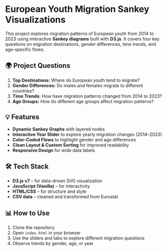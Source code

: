 # European Youth Migration Sankey Visualizations

This project explores migration patterns of European youth from 2014 to 2023 using interactive **Sankey diagrams** built with **D3.js**. It covers four key questions on migration destinations, gender differences, time trends, and age-specific flows.

## 🌍 Project Questions

1. **Top Destinations:** Where do European youth tend to migrate?
2. **Gender Differences:** Do males and females migrate to different countries?
3. **Time Trends:** How have migration patterns changed from 2014 to 2023?
4. **Age Groups:** How do different age groups affect migration patterns?

## 💡 Features

- **Dynamic Sankey Graphs** with layered nodes
- **Interactive Year Slider** to explore yearly migration changes (2014–2023)
- **Color-Coded Flows** to highlight gender and age differences
- **Clean Layout & Custom Sorting** for improved readability
- **Responsive Design** for wide data labels

## 🛠️ Tech Stack

- **D3.js v7** – for data-driven SVG visualization
- **JavaScript (Vanilla)** – for interactivity
- **HTML/CSS** – for structure and style
- **CSV data** – cleaned and transformed from Eurostat

## 📊 How to Use

1. Clone the repository
2. Open `index.html` in your browser
3. Use the sliders and tabs to explore different migration questions
4. Observe trends by gender, age, or year
